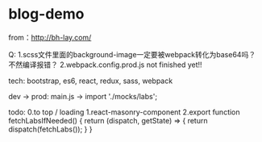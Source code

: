 # blog-demo
from：http://bh-lay.com/

Q:
1.scss文件里面的background-image一定要被webpack转化为base64吗？不然编译报错？
2.webpack.config.prod.js not finished yet!!

tech:
bootstrap, es6, react, redux, sass, webpack

dev -> prod:
main.js -> import './mocks/labs';

todo:
0.to top / loading
1.react-masonry-component
2.export function fetchLabsIfNeeded() {
	return (dispatch, getState) => {
 		return dispatch(fetchLabs());
 	}
}